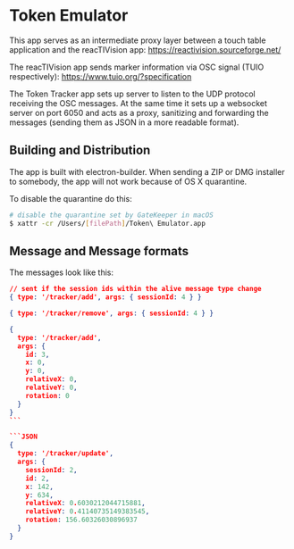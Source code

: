 # Token Emulator

This app serves as an intermediate proxy layer between a touch table application and the reacTIVision app: https://reactivision.sourceforge.net/

The reacTIVision app sends marker information via OSC signal (TUIO respectively): https://www.tuio.org/?specification

The Token Tracker app sets up server to listen to the UDP protocol receiving the OSC messages.
At the same time it sets up a websocket server on port 6050 and acts as a proxy, sanitizing and forwarding the messages (sending them as JSON in a more readable format).

## Building and Distribution

The app is built with electron-builder. When sending a ZIP or DMG installer to somebody, the app will not work because of OS X quarantine.

To disable the quarantine do this:

```bash
# disable the quarantine set by GateKeeper in macOS
$ xattr -cr /Users/[filePath]/Token\ Emulator.app
```

## Message and Message formats

The messages look like this:

```JSON
// sent if the session ids within the alive message type change
{ type: '/tracker/add', args: { sessionId: 4 } }

{ type: '/tracker/remove', args: { sessionId: 4 } }
```

````JSON
{
  type: '/tracker/add',
  args: {
    id: 3,
    x: 0,
    y: 0,
    relativeX: 0,
    relativeY: 0,
    rotation: 0
  }
}
```

```JSON
{
  type: '/tracker/update',
  args: {
    sessionId: 2,
    id: 2,
    x: 142,
    y: 634,
    relativeX: 0.6030212044715881,
    relativeY: 0.41140735149383545,
    rotation: 156.60326030896937
  }
}
````
